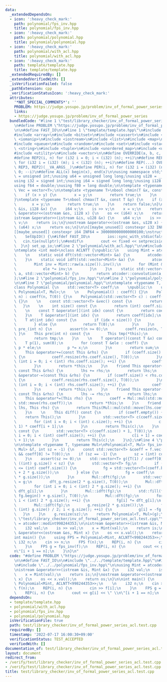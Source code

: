 ```yaml
---
data:
  _extendedDependsOn:
  - icon: ':heavy_check_mark:'
    path: polynomial/fps_inv.hpp
    title: polynomial/fps_inv.hpp
  - icon: ':heavy_check_mark:'
    path: polynomial/polynomial.hpp
    title: polynomial/polynomial.hpp
  - icon: ':heavy_check_mark:'
    path: polynomial/with_acl.hpp
    title: polynomial/with_acl.hpp
  - icon: ':heavy_check_mark:'
    path: template/template.hpp
    title: template/template.hpp
  _extendedRequiredBy: []
  _extendedVerifiedWith: []
  _isVerificationFailed: false
  _pathExtension: cpp
  _verificationStatusIcon: ':heavy_check_mark:'
  attributes:
    '*NOT_SPECIAL_COMMENTS*': ''
    PROBLEM: https://judge.yosupo.jp/problem/inv_of_formal_power_series
    links:
    - https://judge.yosupo.jp/problem/inv_of_formal_power_series
  bundledCode: "#line 1 \"test/library_checker/inv_of_formal_power_series_acl.test.cpp\"\
    \n#define PROBLEM \"https://judge.yosupo.jp/problem/inv_of_formal_power_series\"\
    \n\n#define FAST_IO\n\n#line 1 \"template/template.hpp\"\n#include <algorithm>\n\
    #include <array>\n#include <bitset>\n#include <cassert>\n#include <cmath>\n#include\
    \ <iomanip>\n#include <iostream>\n#include <list>\n#include <map>\n#include <numeric>\n\
    #include <queue>\n#include <random>\n#include <set>\n#include <stack>\n#include\
    \ <string>\n#include <tuple>\n#include <unordered_map>\n#include <unordered_set>\n\
    #include <utility>\n#include <vector>\n\n#define OVERRIDE(a, b, c, d, ...) d\n\
    #define REP2(i, n) for (i32 i = 0; i < (i32) (n); ++i)\n#define REP3(i, m, n)\
    \ for (i32 i = (i32) (m); i < (i32) (n); ++i)\n#define REP(...) OVERRIDE(__VA_ARGS__,\
    \ REP3, REP2)(__VA_ARGS__)\n#define PER(i, n) for (i32 i = (i32) (n) - 1; i >=\
    \ 0; --i)\n#define ALL(x) begin(x), end(x)\n\nusing namespace std;\n\nusing u32\
    \ = unsigned int;\nusing u64 = unsigned long long;\nusing u128 = __uint128_t;\n\
    using i32 = signed int;\nusing i64 = signed long long;\nusing i128 = __int128_t;\n\
    using f64 = double;\nusing f80 = long double;\n\ntemplate <typename T>\nusing\
    \ Vec = vector<T>;\n\ntemplate <typename T>\nbool chmin(T &x, const T &y) {\n\
    \    if (x > y) {\n        x = y;\n        return true;\n    }\n    return false;\n\
    }\ntemplate <typename T>\nbool chmax(T &x, const T &y) {\n    if (x < y) {\n \
    \       x = y;\n        return true;\n    }\n    return false;\n}\n\nistream &operator>>(istream\
    \ &is, i128 &x) {\n    i64 v;\n    is >> v;\n    x = v;\n    return is;\n}\nostream\
    \ &operator<<(ostream &os, i128 x) {\n    os << (i64) x;\n    return os;\n}\n\
    istream &operator>>(istream &is, u128 &x) {\n    u64 v;\n    is >> v;\n    x =\
    \ v;\n    return is;\n}\nostream &operator<<(ostream &os, u128 x) {\n    os <<\
    \ (u64) x;\n    return os;\n}\n\n[[maybe_unused]] constexpr i32 INF = 1000000100;\n\
    [[maybe_unused]] constexpr i64 INF64 = 3000000000000000100;\nstruct SetUpIO {\n\
    \    SetUpIO() {\n#ifdef FAST_IO\n        ios::sync_with_stdio(false);\n     \
    \   cin.tie(nullptr);\n#endif\n        cout << fixed << setprecision(15);\n  \
    \  }\n} set_up_io;\n#line 2 \"polynomial/with_acl.hpp\"\n\n#include <atcoder/convolution>\n\
    \ntemplate <int mod>\nclass ACLNTT {\npublic:\n    using Mint = atcoder::static_modint<mod>;\n\
    \    \n    static void dft(std::vector<Mint> &a) {\n        atcoder::internal::butterfly(a);\n\
    \    }\n    static void idft(std::vector<Mint> &a) {\n        atcoder::internal::butterfly_inv(a);\n\
    \        Mint inv = Mint::raw(a.size()).inv();\n        for (Mint &ele : a) {\n\
    \            ele *= inv;\n        }\n    }\n    static std::vector<Mint> mul(std::vector<Mint>\
    \ a, std::vector<Mint> b) {\n        return atcoder::convolution(a, b);\n    }\n\
    };\n#line 2 \"polynomial/fps_inv.hpp\"\n\n#line 2 \"polynomial/polynomial.hpp\"\
    \n\n#line 7 \"polynomial/polynomial.hpp\"\n\ntemplate <typename T, typename Mul>\n\
    class Polynomial {\n    std::vector<T> coeff;\n    \npublic:\n    using This =\
    \ Polynomial<T, Mul>;\n    \n    Polynomial() : coeff() {}\n    Polynomial(int\
    \ n) : coeff(n, T(0)) {}\n    Polynomial(std::vector<T> c) : coeff(std::move(c))\
    \ {}\n    \n    const std::vector<T> &vec() const {\n        return coeff;\n \
    \   }\n    \n    int size() const {\n        return (int) coeff.size();\n    }\n\
    \    \n    const T &operator[](int idx) const {\n        return coeff[idx];\n\
    \    }\n    T &operator[](int idx) {\n        return coeff[idx];\n    }\n    \n\
    \    T at(int idx) const {\n        if (idx < size()) {\n            return coeff[idx];\n\
    \        } else {\n            return T(0);\n        }\n    }\n    \n    void\
    \ pre_(int n) {\n        assert(n >= 0);\n        coeff.resize(n, T(0));\n   \
    \ }\n    This pre(int n) const {\n        This tmp(*this);\n        tmp.pre_(n);\n\
    \        return tmp;\n    }\n    \n    T operator()(const T &x) const {\n    \
    \    T p(1), sum(0);\n        for (const T &ele : coeff) {\n            sum +=\
    \ p * ele;\n            p *= x;\n        }\n        return sum;\n    }\n    \n\
    \    This &operator+=(const This &rhs) {\n        if (coeff.size() < rhs.coeff.size())\
    \ {\n            coeff.resize(rhs.coeff.size(), T(0));\n        }\n        for\
    \ (int i = 0; i < (int) rhs.coeff.size(); ++i) {\n            coeff[i] += rhs.coeff[i];\n\
    \        }\n        return *this;\n    }\n    friend This operator+(This lhs,\
    \ const This &rhs) {\n        lhs += rhs;\n        return lhs;\n    }\n    This\
    \ &operator-=(const This &rhs) {\n        if (coeff.size() < rhs.coeff.size())\
    \ {\n            coeff.resize(rhs.coeff.size(), T(0));\n        }\n        for\
    \ (int i = 0; i < (int) rhs.coeff.size(); ++i) {\n            coeff[i] -= rhs.coeff[i];\n\
    \        }\n        return *this;\n    }\n    friend This operator-(This lhs,\
    \ const This &rhs) {\n        lhs -= rhs;\n        return lhs;\n    }\n    \n\
    \    This &operator*=(This rhs) {\n        coeff = Mul::mul(std::move(coeff),\
    \ std::move(rhs.coeff));\n        return *this;\n    }\n    friend This operator*(This\
    \ lhs, This rhs) {\n        return This(Mul::mul(std::move(lhs.coeff), std::move(rhs.coeff)));\n\
    \    }\n    \n    This diff() const {\n        if (coeff.empty()) {\n        \
    \    return This();\n        }\n        std::vector<T> c(coeff.size() - 1);\n\
    \        for (int i = 0; i < (int) c.size(); ++i) {\n            c[i] = T(i +\
    \ 1) * coeff[i + 1];\n        }\n        return This(c);\n    }\n    This integ()\
    \ const {\n        std::vector<T> c(coeff.size() + 1, T(0));\n        for (int\
    \ i = 0; i < (int) coeff.size(); ++i) {\n            c[i + 1] = coeff[i] / T(i\
    \ + 1);\n        }\n        return This(c);\n    }\n};\n#line 4 \"polynomial/fps_inv.hpp\"\
    \n\ntemplate <typename T, typename Mul>\nPolynomial<T, Mul> fps_inv(const Polynomial<T,\
    \ Mul> &f, int sz = -1) {\n    const std::vector<T> &coeff = f.vec();\n    assert(!coeff.empty()\
    \ && coeff[0] != T(0));\n    if (sz == -1) {\n        sz = (int) coeff.size();\n\
    \    }\n    assert(sz >= 0);\n    std::vector<T> g({T(1) / coeff[0]});\n    while\
    \ ((int) g.size() < sz) {\n        std::vector<T> fg;\n        if (2 * g.size()\
    \ <= (int) coeff.size()) {\n            fg = std::vector<T>(coeff.begin(), coeff.begin()\
    \ + 2 * g.size());\n        } else {\n            fg = coeff;\n            fg.resize(2\
    \ * g.size());\n        }\n        Mul::dft(fg);\n        std::vector<T> dft_g\
    \ = g;\n        dft_g.resize(2 * g.size(), T(0));\n        Mul::dft(dft_g);\n\
    \        for (int i = 0; i < (int) 2 * g.size(); ++i) {\n            fg[i] *=\
    \ dft_g[i];\n        }\n        Mul::idft(fg);\n        std::fill(fg.begin(),\
    \ fg.begin() + g.size(), T(0));\n        Mul::dft(fg);\n        for (int i = 0;\
    \ i < (int) 2 * g.size(); ++i) {\n            fg[i] *= dft_g[i];\n        }\n\
    \        Mul::idft(fg);\n        g.resize(2 * g.size());\n        for (int i =\
    \ (int) g.size() / 2; i < g.size(); ++i) {\n            g[i] = -fg[i];\n     \
    \   }\n    }\n    g.resize(sz);\n    return Polynomial<T, Mul>(g);\n}\n#line 8\
    \ \"test/library_checker/inv_of_formal_power_series_acl.test.cpp\"\n\nusing Mint\
    \ = atcoder::modint998244353;\n\nistream &operator>>(istream &is, Mint &x) {\n\
    \    i32 val;\n    is >> val;\n    x = Mint(val);\n    return is;\n}\nostream\
    \ &operator<<(ostream &os, Mint x) {\n    os << x.val();\n    return os;\n}\n\n\
    int main() {\n    using FPS = Polynomial<Mint, ACLNTT<998244353>>;\n    \n   \
    \ i32 n;\n    cin >> n;\n    FPS f(n);\n    REP(i, n) {\n        cin >> f[i];\n\
    \    }\n    FPS g = fps_inv(f);\n    REP(i, n) {\n        cout << g[i] << \" \\\
    n\"[i + 1 == n];\n    }\n}\n"
  code: "#define PROBLEM \"https://judge.yosupo.jp/problem/inv_of_formal_power_series\"\
    \n\n#define FAST_IO\n\n#include \"../../template/template.hpp\"\n#include \"../../polynomial/with_acl.hpp\"\
    \n#include \"../../polynomial/fps_inv.hpp\"\n\nusing Mint = atcoder::modint998244353;\n\
    \nistream &operator>>(istream &is, Mint &x) {\n    i32 val;\n    is >> val;\n\
    \    x = Mint(val);\n    return is;\n}\nostream &operator<<(ostream &os, Mint\
    \ x) {\n    os << x.val();\n    return os;\n}\n\nint main() {\n    using FPS =\
    \ Polynomial<Mint, ACLNTT<998244353>>;\n    \n    i32 n;\n    cin >> n;\n    FPS\
    \ f(n);\n    REP(i, n) {\n        cin >> f[i];\n    }\n    FPS g = fps_inv(f);\n\
    \    REP(i, n) {\n        cout << g[i] << \" \\n\"[i + 1 == n];\n    }\n}\n"
  dependsOn:
  - template/template.hpp
  - polynomial/with_acl.hpp
  - polynomial/fps_inv.hpp
  - polynomial/polynomial.hpp
  isVerificationFile: true
  path: test/library_checker/inv_of_formal_power_series_acl.test.cpp
  requiredBy: []
  timestamp: '2022-07-17 16:00:30+09:00'
  verificationStatus: TEST_ACCEPTED
  verifiedWith: []
documentation_of: test/library_checker/inv_of_formal_power_series_acl.test.cpp
layout: document
redirect_from:
- /verify/test/library_checker/inv_of_formal_power_series_acl.test.cpp
- /verify/test/library_checker/inv_of_formal_power_series_acl.test.cpp.html
title: test/library_checker/inv_of_formal_power_series_acl.test.cpp
---
```

